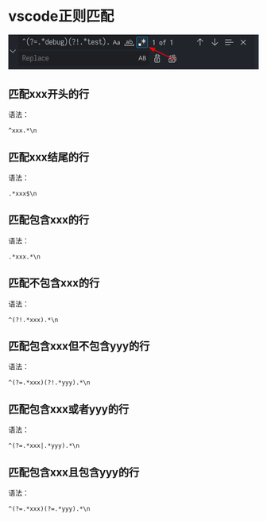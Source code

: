 # vscode正则匹配

![正则匹配](./image/vscode正则匹配_1.png)

## 匹配xxx开头的行

语法：

```
^xxx.*\n
```

## 匹配xxx结尾的行

语法：

```
.*xxx$\n
```

## 匹配包含xxx的行

语法：

```
.*xxx.*\n
```

## 匹配不包含xxx的行

语法：

```
^(?!.*xxx).*\n
```

## 匹配包含xxx但不包含yyy的行

语法：

```
^(?=.*xxx)(?!.*yyy).*\n
```

## 匹配包含xxx或者yyy的行

语法：

```
^(?=.*xxx|.*yyy).*\n
```

## 匹配包含xxx且包含yyy的行

语法：

```
^(?=.*xxx)(?=.*yyy).*\n
```
